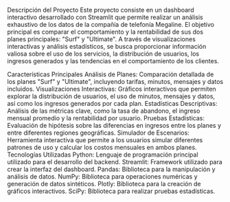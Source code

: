 Descripción del Proyecto
Este proyecto consiste en un dashboard interactivo desarrollado con Streamlit que permite realizar un análisis exhaustivo de los datos de la compañía de telefonía Megaline. El objetivo principal es comparar el comportamiento y la rentabilidad de sus dos planes principales: "Surf" y "Ultimate". A través de visualizaciones interactivas y análisis estadísticos, se busca proporcionar información valiosa sobre el uso de los servicios, la distribución de usuarios, los ingresos generados y las tendencias en el comportamiento de los clientes.

Características Principales
Análisis de Planes: Comparación detallada de los planes "Surf" y "Ultimate", incluyendo tarifas, minutos, mensajes y datos incluidos.
Visualizaciones Interactivas: Gráficos interactivos que permiten explorar la distribución de usuarios, el uso de minutos, mensajes y datos, así como los ingresos generados por cada plan.
Estadísticas Descriptivas: Análisis de las métricas clave, como la tasa de abandono, el ingreso mensual promedio y la rentabilidad por usuario.
Pruebas Estadísticas: Evaluación de hipótesis sobre las diferencias en ingresos entre los planes y entre diferentes regiones geográficas.
Simulador de Escenarios: Herramienta interactiva que permite a los usuarios simular diferentes patrones de uso y calcular los costos mensuales en ambos planes.
Tecnologías Utilizadas
Python: Lenguaje de programación principal utilizado para el desarrollo del backend.
Streamlit: Framework utilizado para crear la interfaz del dashboard.
Pandas: Biblioteca para la manipulación y análisis de datos.
NumPy: Biblioteca para operaciones numéricas y generación de datos sintéticos.
Plotly: Biblioteca para la creación de gráficos interactivos.
SciPy: Biblioteca para realizar pruebas estadísticas.